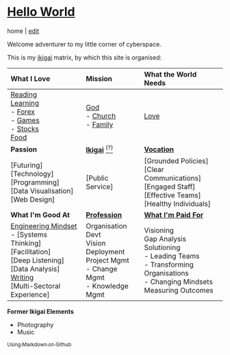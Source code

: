 # [Hello World](https://alwinwoo.github.io/)
home | [edit](https://github.com/alwinwoo/alwinwoo.github.io/edit/master/index.md)

Welcome adventurer to my little corner of cyberspace.

This is my [ikigai][] matrix, by which this site is organised:

What I Love             | Mission                                 | What the World Needs
:---                    | :---                                    | :---
[Reading][]<br>[Learning][]<br>- [Forex][]<br>- [Games][]<br>- [Stocks][]<br>[Food][]<br> | [God][]<br>- [Church][]<br>- [Family][]<br> | [Love][]<br>
**Passion** | **[Ikigai][]** [<sup>(?)</sup>][ikigai] | **[Vocation][linked]**
[Futuring]<br>[Technology]<br>[Programming]<br>[Data Visualisation]<br>[Web Design] | [Public Service]<br> | [Grounded Policies]<br>[Clear Communications]<br>[Engaged Staff]<br>[Effective Teams]<br>[Healthy Individuals]
**What I'm Good At** | **[Profession][linked]** | **[What I'm Paid For][linked]**
[Engineering Mindset][eng]<br>- [Systems Thinking]<br>[Facilitation]<br>[Deep Listening]<br>[Data Analysis]<br>[Writing][]<br>[Multi-Sectoral Experience]<br> | Organisation Devt<br>Vision Deployment<br>Project Mgmt<br>- Change Mgmt<br>- Knowledge Mgmt | Visioning<br>Gap Analysis<br>Solutioning<br>- Leading Teams<br>- Transforming Organisations<br>- Changing Mindsets<br>Measuring Outcomes<br>

**Former Ikigai Elements**
- Photography
- Music

[<sub>Using Markdown on Github</sub>][GH]

[GH]:       https://alwinwoo.github.io/pages/github.html            "GitHub and Markdown"
[reading]:  https://alwinwoo.github.io/pages/reading.html           "Reading"
[learning]: https://alwinwoo.github.io/pages/learning.html          "Learning"
[forex]:    https://alwinwoo.github.io/pages/forex.html             "Forex"
[games]:    https://alwinwoo.github.io/pages/games.html             "Games"
[stocks]:   https://alwinwoo.github.io/stocks.html                  "Stocks"
[food]:     https://alwinwoo.github.io/pages/food.html              "Food"
[god]:      https://alwinwoo.github.io/pages/god.html                "God"
[church]:   https://alwinwoo.github.io/pages/church.html             "Church"
[family]:   https://alwinwoo.github.io/pages/family.html             "Family"
[love]:     https://alwinwoo.github.io/pages/love.html               "Love"
[writing]:  https://alwinwoo.github.io/pages/writing.html            "Writing"
[ikigai]:   https://alwinwoo.github.io/pages/ikigai.html             "Ikigai"

[eng]:      https://alwinwoo.github.io/pages/engineering.html       "Engineering Mindset"

[linked]:   https://sg.linkedin.com/in/alwinwoo                     "My LinkedIn Account"
